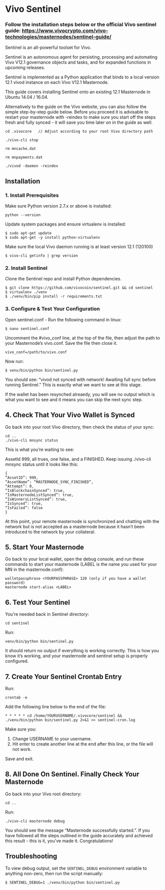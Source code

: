 # Vivo Sentinel

### Follow the installation steps below or the official Vivo sentinel guide: https://www.vivocrypto.com/vivo-technologies/masternodes/sentinel-guide/


Sentinel is an all-powerful toolset for Vivo.

Sentinel is an autonomous agent for persisting, processing and automating Vivo V12.1 governance objects and tasks, and for expanded functions in upcoming releases.

Sentinel is implemented as a Python application that binds to a local version 12.1 vivod instance on each Vivo V12.1 Masternode.

This guide covers installing Sentinel onto an existing 12.1 Masternode in Ubuntu 14.04 / 16.04.

Alternatively to the guide on the Vivo website, you can also follow the simple step-by-step guide below. Before you proceed it is advisable to restart your masternode with -reindex to make sure you start off the steps fresh and fully synced - it will save you time later on in the guide as well.


    cd .vivocore   // Adjust according to your root Vivo directory path

    ./vivo-cli stop

    rm mncache.dat

    rm mnpayments.dat

    ./vivod -daemon -reindex



## Installation

### 1. Install Prerequisites

Make sure Python version 2.7.x or above is installed:

    python --version

Update system packages and ensure virtualenv is installed:

    $ sudo apt-get update
    $ sudo apt-get -y install python-virtualenv

Make sure the local Vivo daemon running is at least version 12.1 (120100)

    $ vivo-cli getinfo | grep version

### 2. Install Sentinel

Clone the Sentinel repo and install Python dependencies.

    $ git clone https://github.com/vivocoin/sentinel.git && cd sentinel
    $ virtualenv ./venv
    $ ./venv/bin/pip install -r requirements.txt


### 3. Configure & Test Your Configuration

Open sentinel.conf - Run the following command in linux:

    $ nano sentinel.conf

Uncomment the #vivo_conf line, at the top of the file, then adjust the path to your Masternode’s vivo.conf. Save the file then close it.

    vivo_conf=/path/to/vivo.conf

Now run:

    $ venv/bin/python bin/sentinel.py

You should see: “vivod not synced with network! Awaiting full sync before running Sentinel.”
This is exactly what we want to see at this stage.

If the wallet has been resynched alreaedy, you will see no output which is what you want to see and it means you can skip the next sync step.


## 4. Check That Your Vivo Wallet is Synced 

Go back into your root Vivo directory, then check the status of your sync:

    cd .. 
    ./vivo-cli mnsync status


This is what you’re waiting to see:

AssetId 999, all trues, one false, and a FINISHED. Keep issuing ./vivo-cli mnsync status until it looks like this:


    {
    “AssetID”: 999,
    “AssetName”: “MASTERNODE_SYNC_FINISHED”,
    “Attempt”: 0,
    “IsBlockchainSynced”: true,
    “IsMasternodeListSynced”: true,
    “IsWinnersListSynced”: true,
    “IsSynced”: true,
    “IsFailed”: false
    }
    
At this point, your remote masternode is synchronized and chatting with the network but is not accepted as a masternode because it hasn’t been introduced to the network by your collateral.


## 5. Start Your Masternode

 Go back to your local wallet, open the debug console, and run these commands to start your masternode (LABEL is the name you used for your MN in the masternode.conf):

    walletpassphrase <YOURPASSPHRASE> 120 (only if you have a wallet password)
    masternode start-alias <LABEL>


## 6. Test Your Sentinel

You’re needed back in Sentinel directory:

    cd sentinel

Run:

    venv/bin/python bin/sentinel.py

It should return no output if everything is working correctly. This is how you know it’s working, and your masternode and sentinel setup is properly configured.

## 7. Create Your Sentinel Crontab Entry

Run:

    crontab -e

Add the following line below to the end of the file:

    * * * * * cd /home/YOURUSERNAME/.vivocore/sentinel && ./venv/bin/python bin/sentinel.py 2>&1 >> sentinel-cron.log
    

Make sure you:

1) Change USERNAME to your username.
2) Hit enter to create another line at the end after this line, or the file will not work.

Save and exit.

## 8. All Done On Sentinel. Finally Check Your Masternode

Go back into your Vivo root directory:

    cd ..

Run:

    ./vivo-cli masternode debug

You should see the message “Masternode successfully started.”. If you have followed all the steps outlined in the guide accurately and achieved this result - this is it, you've made it. Congratulations!

## Troubleshooting

To view debug output, set the `SENTINEL_DEBUG` environment variable to anything non-zero, then run the script manually:

    $ SENTINEL_DEBUG=1 ./venv/bin/python bin/sentinel.py

